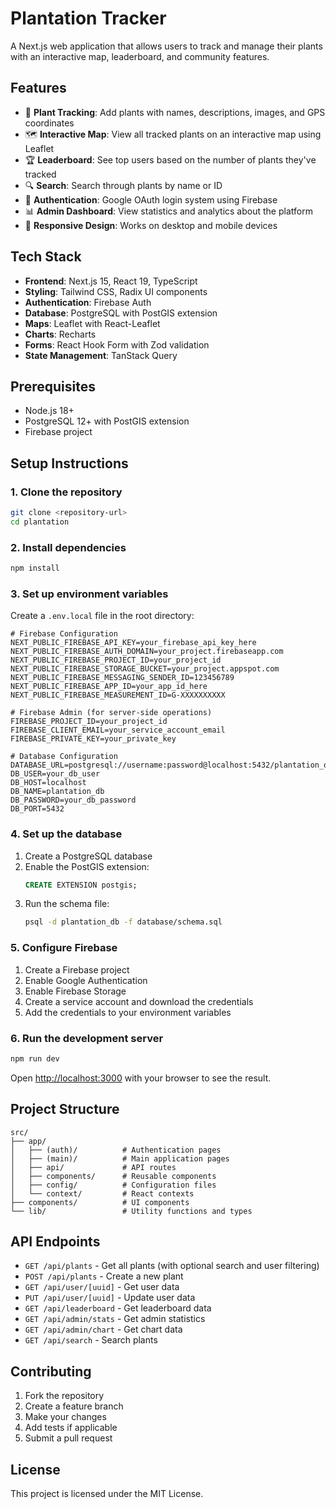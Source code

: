 # Plantation Tracker

A Next.js web application that allows users to track and manage their plants with an interactive map, leaderboard, and community features.

## Features

- 🌱 **Plant Tracking**: Add plants with names, descriptions, images, and GPS coordinates
- 🗺️ **Interactive Map**: View all tracked plants on an interactive map using Leaflet
- 🏆 **Leaderboard**: See top users based on the number of plants they've tracked
- 🔍 **Search**: Search through plants by name or ID
- 🔐 **Authentication**: Google OAuth login system using Firebase
- 📊 **Admin Dashboard**: View statistics and analytics about the platform
- 📱 **Responsive Design**: Works on desktop and mobile devices

## Tech Stack

- **Frontend**: Next.js 15, React 19, TypeScript
- **Styling**: Tailwind CSS, Radix UI components
- **Authentication**: Firebase Auth
- **Database**: PostgreSQL with PostGIS extension
- **Maps**: Leaflet with React-Leaflet
- **Charts**: Recharts
- **Forms**: React Hook Form with Zod validation
- **State Management**: TanStack Query

## Prerequisites

- Node.js 18+ 
- PostgreSQL 12+ with PostGIS extension
- Firebase project

## Setup Instructions

### 1. Clone the repository

```bash
git clone <repository-url>
cd plantation
```

### 2. Install dependencies

```bash
npm install
```

### 3. Set up environment variables

Create a `.env.local` file in the root directory:

```env
# Firebase Configuration
NEXT_PUBLIC_FIREBASE_API_KEY=your_firebase_api_key_here
NEXT_PUBLIC_FIREBASE_AUTH_DOMAIN=your_project.firebaseapp.com
NEXT_PUBLIC_FIREBASE_PROJECT_ID=your_project_id
NEXT_PUBLIC_FIREBASE_STORAGE_BUCKET=your_project.appspot.com
NEXT_PUBLIC_FIREBASE_MESSAGING_SENDER_ID=123456789
NEXT_PUBLIC_FIREBASE_APP_ID=your_app_id_here
NEXT_PUBLIC_FIREBASE_MEASUREMENT_ID=G-XXXXXXXXXX

# Firebase Admin (for server-side operations)
FIREBASE_PROJECT_ID=your_project_id
FIREBASE_CLIENT_EMAIL=your_service_account_email
FIREBASE_PRIVATE_KEY=your_private_key

# Database Configuration
DATABASE_URL=postgresql://username:password@localhost:5432/plantation_db
DB_USER=your_db_user
DB_HOST=localhost
DB_NAME=plantation_db
DB_PASSWORD=your_db_password
DB_PORT=5432
```

### 4. Set up the database

1. Create a PostgreSQL database
2. Enable the PostGIS extension:
   ```sql
   CREATE EXTENSION postgis;
   ```
3. Run the schema file:
   ```bash
   psql -d plantation_db -f database/schema.sql
   ```

### 5. Configure Firebase

1. Create a Firebase project
2. Enable Google Authentication
3. Enable Firebase Storage
4. Create a service account and download the credentials
5. Add the credentials to your environment variables

### 6. Run the development server

```bash
npm run dev
```

Open [http://localhost:3000](http://localhost:3000) with your browser to see the result.

## Project Structure

```
src/
├── app/
│   ├── (auth)/          # Authentication pages
│   ├── (main)/          # Main application pages
│   ├── api/             # API routes
│   ├── components/      # Reusable components
│   ├── config/          # Configuration files
│   └── context/         # React contexts
├── components/          # UI components
└── lib/                 # Utility functions and types
```

## API Endpoints

- `GET /api/plants` - Get all plants (with optional search and user filtering)
- `POST /api/plants` - Create a new plant
- `GET /api/user/[uuid]` - Get user data
- `PUT /api/user/[uuid]` - Update user data
- `GET /api/leaderboard` - Get leaderboard data
- `GET /api/admin/stats` - Get admin statistics
- `GET /api/admin/chart` - Get chart data
- `GET /api/search` - Search plants

## Contributing

1. Fork the repository
2. Create a feature branch
3. Make your changes
4. Add tests if applicable
5. Submit a pull request

## License

This project is licensed under the MIT License.

